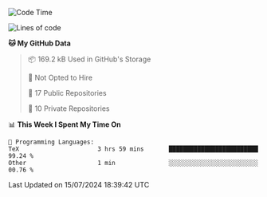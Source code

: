 <!--START_SECTION:waka-->
![Code Time](http://img.shields.io/badge/Code%20Time-967%20hrs%205%20mins-blue)

![Lines of code](https://img.shields.io/badge/From%20Hello%20World%20I%27ve%20Written-213.2%20thousand%20lines%20of%20code-blue)

**🐱 My GitHub Data** 

> 📦 169.2 kB Used in GitHub's Storage 
 > 
> 🚫 Not Opted to Hire
 > 
> 📜 17 Public Repositories 
 > 
> 🔑 10 Private Repositories 
 > 
📊 **This Week I Spent My Time On** 

```text
💬 Programming Languages: 
TeX                      3 hrs 59 mins       █████████████████████████   99.24 % 
Other                    1 min               ░░░░░░░░░░░░░░░░░░░░░░░░░   00.76 % 
```


 Last Updated on 15/07/2024 18:39:42 UTC
<!--END_SECTION:waka-->
